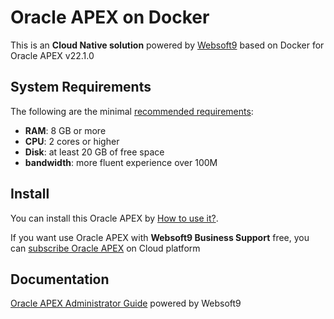 # Oracle APEX on Docker  

This is an **Cloud Native solution** powered by [Websoft9](https://www.websoft9.com) based on Docker for Oracle APEX v22.1.0

## System Requirements

The following are the minimal [recommended requirements](https://github.com/onlyoffice/docker#recommended-system-requirements):

* **RAM**: 8 GB or more
* **CPU**: 2 cores or higher
* **Disk**: at least 20 GB of free space
* **bandwidth**: more fluent experience over 100M  

## Install

You can install this Oracle APEX by [How to use it?](https://github.com/Websoft9/docker-library#how-to-use-it).   

If you want use Oracle APEX with **Websoft9 Business Support** free, you can [subscribe Oracle APEX](https://www.websoft9.com/apps) on Cloud platform

## Documentation

[Oracle APEX Administrator Guide](https://support.websoft9.com/docs/apex) powered by Websoft9

